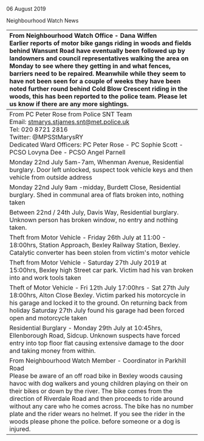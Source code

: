 06 August 2019

Neighbourhood Watch News

| From Neighbourhood Watch Office - Dana Wiffen <br>Earlier reports of motor bike gangs riding in woods and fields behind Wansunt Road have eventually been followed up by landowners and council representatives walking the area on Monday to see where they getting in and what fences, barriers need to be repaired. Meanwhile while they seem to have not been seen for a couple of weeks they have been noted further round behind Cold Blow Crescent riding in the woods, this has been reported to the police team. Please let us know if there are any more sightings. |
| :---------------------------------------------------------------------------------------------------------------------------------------------------------------------------------------------------------------------------------------------------------------------------------------------------------------------------------------------------------------------------------------------------------------------------------------------------------------------------------------------------------------------------------------------------------------------------- |
| From PC Peter Rose from Police SNT Team <br>Email: stmarys.stjames.snt@met.police.uk <br>Tel: 020 8721 2816 <br>Twitter: @MPSStMarysRY <br>Dedicated Ward Officers: PC Peter Rose - PC Sophie Scott - PCSO Lovyna Dee - PCSO Angel Parnell                                                                                                                                                                                                                                                                                                                                    |
| Monday 22nd July 5am-7am, Whenman Avenue, Residential burglary. Door left unlocked, suspect took vehicle keys and then vehicle from outside address                                                                                                                                                                                                                                                                                                                                                                                                                           |
| Monday 22nd July 9am -midday, Burdett Close, Residential burglary. Shed in communal area of flats broken into, nothing taken                                                                                                                                                                                                                                                                                                                                                                                                                                                  |
| Between 22nd / 24th July, Davis Way, Residential burglary. Unknown person has broken window, no entry and nothing taken.                                                                                                                                                                                                                                                                                                                                                                                                                                                      |
| Theft from Motor Vehicle - Friday 26th July at 11:00 - 18:00hrs, Station Approach, Bexley Railway Station, Bexley. Catalytic converter has been stolen from victim's motor vehicle                                                                                                                                                                                                                                                                                                                                                                                            |
| Theft from Motor Vehicle - Saturday 27th July 2019 at 15:00hrs, Bexley high Street car park. Victim had his van broken into and work tools taken                                                                                                                                                                                                                                                                                                                                                                                                                              |
| Theft of Motor Vehicle - Fri 12th July 17:00hrs - Sat 27th July 18:00hrs, Alton Close Bexley. Victim parked his motorcycle in his garage and locked it to the ground. On returning back from holiday Saturday 27th July found his garage had been forced open and motorcycle taken                                                                                                                                                                                                                                                                                            |
| Residential Burglary - Monday 29th July at 10:45hrs, Ellenborough Road, Sidcup. Unknown suspects have forced entry into top floor flat causing extensive damage to the door and taking money from within.                                                                                                                                                                                                                                                                                                                                                                     |
| From Neighbourhood Watch Member - Coordinator in Parkhill Road <br>Please be aware of an off road bike in Bexley woods causing havoc with dog walkers and young children playing on their on their bikes or down by the river. The bike comes from the direction of Riverdale Road and then proceeds to ride around without any care who he comes across. The bike has no number plate and the rider wears no helmet. If you see the rider in the woods please phone the police. before someone or a dog is injured.                                                          |
